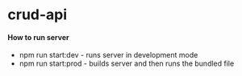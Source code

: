 # crud-api

#### How to run server
- npm run start:dev - runs server in development mode
- npm run start:prod - builds server and then runs the bundled file

